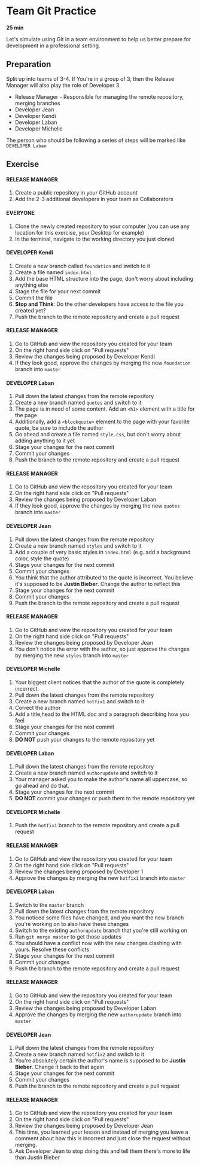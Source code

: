 # Team Git Practice 

**25 min**

Let's simulate using Git in a team environment to help us better prepare for development in a professional setting. 

## Preparation

Split up into teams of 3-4. If You're in a group of 3, then the Release Manager will also play the role of Developer 3.

 * Release Manager - Responsible for managing the remote repository, merging branches
 * Developer Jean
 * Developer Kendi
 * Developer Laban
 * Developer Michelle

The person who should be following a series of steps will be marked like ``` DEVELOPER Laban ```

## Exercise 

#### RELEASE MANAGER

1. Create a public repository in your GitHub account
2. Add the 2-3 additional developers in your team as Collaborators 

#### EVERYONE

1. Clone the newly created repository to your computer (you can use any location for this exercise, your Desktop for example)
2. In the terminal, navigate to the working directory you just cloned

#### DEVELOPER Kendi

1. Create a new branch called ``` foundation ``` and switch to it
2. Create a file named ``` index.html ```
3. Add the base HTML structure into the page, don't worry about including anything else
4. Stage the file for your next commit 
5. Commit the file 
6. **Stop and Think**: Do the other developers have access to the file you created yet? 
7. Push the branch to the remote repository and create a pull request

#### RELEASE MANAGER

1. Go to GitHub and view the repository you created for your team
2. On the right hand side click on "Pull requests"
3. Review the changes being proposed by Developer Kendi
4. If they look good, approve the changes by merging the new ``` foundation ``` branch into ``` master ```

#### DEVELOPER Laban

1. Pull down the latest changes from the remote repository
2. Create a new branch named ``` quotes ``` and switch to it
3. The page is in need of some content. Add an ``` <h1> ``` element with a title for the page 
4. Additionally, add a ``` <blockquote> ``` element to the page with your favorite quote, be sure to include the author
5. Go ahead and create a file named ``` style.css ```, but don't worry about adding anything to it yet
6. Stage your changes for the next commit
7. Commit your changes
8. Push the branch to the remote repository and create a pull request

#### RELEASE MANAGER

1. Go to GitHub and view the repository you created for your team
2. On the right hand side click on "Pull requests"
3. Review the changes being proposed by Developer Laban
4. If they look good, approve the changes by merging the new ``` quotes ``` branch into ``` master ```

#### DEVELOPER Jean

1. Pull down the latest changes from the remote repository
2. Create a new branch named ``` styles ``` and switch to it
3. Add a couple of very basic styles in ``` index.html ``` (e.g. add a background color, style the quote)
4. Stage your changes for the next commit
5. Commit your changes
6. You think that the author attributed to the quote is incorrect. You believe it's supposed to be **Justin Bieber**. Change the author to reflect this
7. Stage your changes for the next commit
8. Commit your changes
9. Push the branch to the remote repository and create a pull request

#### RELEASE MANAGER

1. Go to GitHub and view the repository you created for your team
2. On the right hand side click on "Pull requests"
3. Review the changes being proposed by Developer Jean
4. You don't notice the error with the author, so just approve the changes by merging the new ``` styles ``` branch into ``` master ```

#### DEVELOPER Michelle

1. Your biggest client notices that the author of the quote is completely incorrect. 
2. Pull down the latest changes from the remote repository
3. Create a new branch named ``` hotfix1 ``` and switch to it
4. Correct the author 
5. Add a title,head to the HTML doc and a paragraph describing how you feel 
6. Stage your changes for the next commit
7. Commit your changes
8. **DO NOT** push your changes to the remote repository yet

#### DEVELOPER Laban

1. Pull down the latest changes from the remote repository
2. Create a new branch named ``` authorupdate ``` and switch to it
3. Your manager asked you to make the author's name all uppercase, so go ahead and do that.
4. Stage your changes for the next commit
5. **DO NOT** commit your changes or push them to the remote repository yet

#### DEVELOPER Michelle

1. Push the ``` hotfix1 ``` branch to the remote repository and create a pull request

#### RELEASE MANAGER

1. Go to GitHub and view the repository you created for your team
2. On the right hand side click on "Pull requests"
3. Review the changes being proposed by Developer 1
4. Approve the changes by merging the new ``` hotfix1 ``` branch into ``` master ```

#### DEVELOPER Laban

1. Switch to the ``` master ``` branch
2. Pull down the latest changes from the remote repository
3. You noticed some files have changed, and you want the new branch you're working on to also have these changes
4. Switch to the existing ``` authorupdate ``` branch that you're still working on
5. Run ``` git merge master ``` to get those updates
6. You should have a conflict now with the new changes clashing with yours. Resolve these conflicts 
7. Stage your changes for the next commit
8. Commit your changes
9. Push the branch to the remote repository and create a pull request

#### RELEASE MANAGER

1. Go to GitHub and view the repository you created for your team
2. On the right hand side click on "Pull requests"
3. Review the changes being proposed by Developer Laban
4. Approve the changes by merging the new ``` authorupdate ``` branch into ``` master ```

#### DEVELOPER Jean

1. Pull down the latest changes from the remote repository
2. Create a new branch named ``` hotfix2 ``` and switch to it
3. You're absolutely certain the author's name is supposed to be **Justin Bieber**. Change it back to that again
4. Stage your changes for the next commit
5. Commit your changes
6. Push the branch to the remote repository and create a pull request

#### RELEASE MANAGER

1. Go to GitHub and view the repository you created for your team
2. On the right hand side click on "Pull requests"
3. Review the changes being proposed by Developer Jean
4. This time, you learned your lesson and instead of merging you leave a comment about how this is incorrect and just close the request without merging.
5. Ask Developer Jean to stop doing this and tell them there's more to life than Justin Bieber







